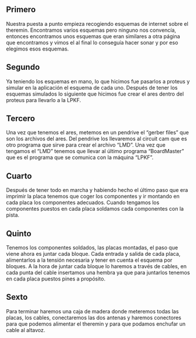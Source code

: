 ## Primero 

Nuestra puesta a punto empieza recogiendo esquemas de internet sobre el theremin. Encontramos varios esquemas pero ninguno nos convencía, entonces encontramos unos esquemas que eran similares a otra página que encontramos y vimos el al final lo conseguía hacer sonar y por eso elegimos esos esquemas.

## Segundo

Ya teniendo los esquemas en mano, lo que hicimos fue pasarlos a proteus y simular en la aplicación el esquema de cada uno. Después de tener los esquemas simulados lo siguiente que hicimos fue crear el ares dentro del proteus para llevarlo a la LPKF.

## Tercero

Una vez que tenemos el ares, metemos en un pendrive el “gerber files” que son los archivos del ares. Del pendrive los llevaremos al circuit cam que es otro programa que sirve para crear el archivo “LMD”. Una vez que tengamos el “LMD” tenemos que llevar al último programa “BoardMaster” que es el programa que se comunica con la máquina “LPKF”.

## Cuarto

Después de tener todo en marcha y habiendo hecho el último paso que era imprimir la placa tenemos que coger los componentes y ir montando en cada placa los componentes adecuados. Cuando tengamos los componentes puestos en cada placa soldamos cada componentes con la pista.

## Quinto

Tenemos los componentes soldados, las placas montadas, el paso que viene ahora es juntar cada bloque. Cada entrada y salida de cada placa, alimentarlos a la tensión necesaria y tener en cuenta el esquema por bloques. A la hora de juntar cada bloque lo haremos a través de cables, en cada punta del cable insertamos una hembra ya que para juntarlos tenemos en cada placa puestos pines a propósito.

## Sexto

Para terminar haremos una caja de madera donde meteremos todas las placas, los cables, conectaremos las dos antenas y haremos conectores para que podemos alimentar el theremin y para que podamos enchufar un cable al altavoz.

